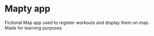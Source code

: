 # Mapty app

Fictional Map app used to register workouts and display them on map. Made for learning purposes
